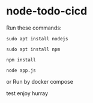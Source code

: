 # node-todo-cicd

Run these commands:


`sudo apt install nodejs`


`sudo apt install npm`


`npm install`

`node app.js`

or Run by docker compose

test
 enjoy
 hurray
